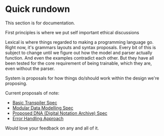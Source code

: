 # Quick rundown

This section is for documentation. 

First principles is where we put self important ethical discussions

Lexical is where things regarded to making a programming language go. Right now, it's grammars layouts and syntax proposals.
Every bit of this is subject to change until we figure out how the model and parser actually function. 
And even the examples contradict each other. But they have all been tested for the core requirement of being trainable, which they are, even without the parser.

System is proposals for how things do/should work within the design we're proposing.

Current proposals of note:
* [Basic Transpiler Spec](system/transpiler-spec.md)
* [Modular Data Modelling Spec](system/modular-model.md)
* [Proposed DNA (Digital Notation Archive) Spec](system/dna-specification.md)
* [Error Handling Approach](system/error-handling-approach.md)


Would love your feedback on any and all of it. 
